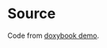# Source

Code from [doxybook demo](https://github.com/matusnovak/doxybook/tree/master/example/src).
